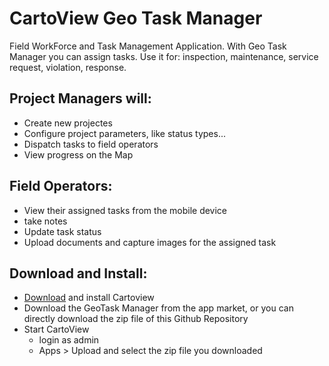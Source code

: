 # CartoView Geo Task Manager 

Field WorkForce and Task Management Application. With Geo Task Manager you can assign tasks. Use it for: inspection, maintenance, service request, violation, response.

## Project Managers will:
- Create new projectes
- Configure project parameters, like status types...
- Dispatch tasks to field operators
- View progress on the Map

## Field Operators:
- View their assigned tasks from the mobile device
- take notes
- Update task status
- Upload documents and capture images for the assigned task

## Download and Install:
- [Download](http://cartologic.com/cartoview/download/) and install Cartoview 
-  Download the GeoTask Manager from the app market, or you can directly download the zip file of this Github Repository
- Start CartoView
    * login as admin
    * Apps > Upload and select the zip file you downloaded
